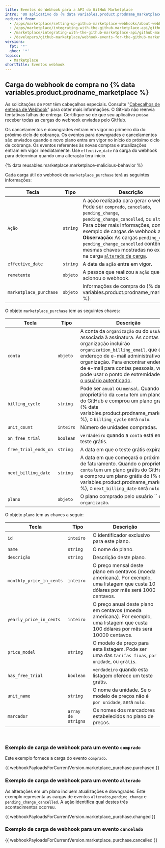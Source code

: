 ```yaml
---
title: Eventos do Webhook para a API do GitHub Marketplace
intro: 'Um aplicativo do {% data variables.product.prodname_marketplace %} recebe informações sobre mudanças no plano de um usuário no webhook do evento de compra no Marketplace. Um evento de compra no Marketplace é acionado quando um usuário compra, cancela ou muda seu plano de pagamento.'
redirect_from:
  - /apps/marketplace/setting-up-github-marketplace-webhooks/about-webhook-payloads-for-a-github-marketplace-listing
  - /apps/marketplace/integrating-with-the-github-marketplace-api/github-marketplace-webhook-events
  - /marketplace/integrating-with-the-github-marketplace-api/github-marketplace-webhook-events
  - /developers/github-marketplace/webhook-events-for-the-github-marketplace-api
versions:
  fpt: '*'
  ghec: '*'
topics:
  - Marketplace
shortTitle: Eventos webhook
---
```


## Carga do webhook de compra no {% data variables.product.prodname_marketplace %}

As solicitações de `POST` têm cabeçalhos especiais. Consulte "[Cabeçalhos de entrega de Webhook](/webhooks/event-payloads/#delivery-headers)" para obter mais informações. O GitHub não reenvia tentativas falhas de entrega. Certifique-se de que seu aplicativo possa receber todas as cargas do webhook enviadas pelo GitHub.

Os cancelamentos e downgrades entram em vigor no primeiro dia do próximo ciclo de cobrança. Os eventos para downgrades e cancelamentos são enviados quando o novo plano entra em vigor no início do próximo ciclo de cobrança. Os eventos referentes às novas compras e atualizações entram em vigor imediatamente. Use `effective_date` na carga do webhook para determinar quando uma alteração terá início.

{% data reusables.marketplace.marketplace-malicious-behavior %}

Cada carga útil do webhook de `marketplace_purchase` terá as seguintes informações:


| Tecla                  | Tipo     | Descrição                                                                                                                                                                                                                                                                                                                                                                                                             |
| ---------------------- | -------- | --------------------------------------------------------------------------------------------------------------------------------------------------------------------------------------------------------------------------------------------------------------------------------------------------------------------------------------------------------------------------------------------------------------------- |
| `Ação`                 | `string` | A ação realizada para gerar o webhook. Pode ser `comprado`, `cancelado`, `pending_change`, `pending_change_cancelled`, ou `alterado`. Para obter mais informações, consulte o exemplo de cargas de webhook abaixo. **Observação:** As cargas `pending_change` e `pending_change_cancelled` contêm as mesmas chaves mostradas no exemplo na carga [`alterado` da carga](#example-webhook-payload-for-a-changed-event). |
| `effective_date`       | `string` | A data da `ação` entra em vigor.                                                                                                                                                                                                                                                                                                                                                                                      |
| `remetente`            | `objeto` | A pessoa que realizou a `ação` que acionou o webhook.                                                                                                                                                                                                                                                                                                                                                                 |
| `marketplace_purchase` | `objeto` | Informações de compra do {% data variables.product.prodname_marketplace %}.                                                                                                                                                                                                                                                                                                                                           |

O objeto `marketplace_purchase` tem as seguintes chaves:

| Tecla                | Tipo      | Descrição                                                                                                                                                                                                                                                                                                                                                                   |
| -------------------- | --------- | --------------------------------------------------------------------------------------------------------------------------------------------------------------------------------------------------------------------------------------------------------------------------------------------------------------------------------------------------------------------------- |
| `conta`              | `objeto`  | A conta da `organização` ou do `usuário` associada à assinatura. As contas da organização incluirão `organization_billing_email`, que é o endereço de e-mail administrativo da organização. Para encontrar endereços de e-mail para contas pessoais, você pode usar o ponto de extremidade [Obter o usuário autenticado](/rest/reference/users#get-the-authenticated-user). |
| `billing_cycle`      | `string`  | Pode ser `anual` ou `mensal`. Quando a o proprietário da `conta` tem um plano grátis do GitHub e comprou um plano grátis do {% data variables.product.prodname_marketplace %}, o `billing_cycle` será `nulo`.                                                                                                                                                               |
| `unit_count`         | `inteiro` | Número de unidades compradas.                                                                                                                                                                                                                                                                                                                                               |
| `on_free_trial`      | `boolean` | `verdadeiro` quando a `conta` está em um teste grátis.                                                                                                                                                                                                                                                                                                                      |
| `free_trial_ends_on` | `string`  | A data em que o teste grátis expirará.                                                                                                                                                                                                                                                                                                                                      |
| `next_billing_date`  | `string`  | A data em que começará o próximo ciclo de faturamento. Quando o proprietário da `conta` tem um plano grátis do GitHub.com e comprou um plano grátis do {% data variables.product.prodname_marketplace %}, o `next_billing_date` será `nulo`.                                                                                                                                |
| `plano`              | `objeto`  | O plano comprado pelo usuário `` ou `organização`.                                                                                                                                                                                                                                                                                                                          |

O objeto `plano` tem as chaves a seguir:

| Tecla                    | Tipo               | Descrição                                                                                                                             |
| ------------------------ | ------------------ | ------------------------------------------------------------------------------------------------------------------------------------- |
| `id`                     | `inteiro`          | O identificador exclusivo para este plano.                                                                                            |
| `name`                   | `string`           | O nome do plano.                                                                                                                      |
| `descrição`              | `string`           | Descrição deste plano.                                                                                                                |
| `monthly_price_in_cents` | `inteiro`          | O preço mensal deste plano em centavos (moeda americana). Por exemplo, uma listagem que custa 10 dólares por mês será 1000 centavos.  |
| `yearly_price_in_cents`  | `inteiro`          | O preço anual deste plano em centavos (moeda americana). Por exemplo, uma listagem que custa 100 dólares por mês será 10000 centavos. |
| `price_model`            | `string`           | O modelo de preço para esta listagem. Pode ser uma das `tarifas fixas`, `por unidade`, ou `grátis`.                                   |
| `has_free_trial`         | `boolean`          | `verdadeiro` quando esta listagem oferece um teste grátis.                                                                            |
| `unit_name`              | `string`           | O nome da unidade. Se o modelo de preços não é `por unidade`, será `nulo`.                                                            |
| `marcador`               | `array de strigns` | Os nomes dos marcadores estabelecidos no plano de preços.                                                                             |

<br/>

### Exemplo de carga de webhook para um evento `comprado`
Este exemplo fornece a carga do evento `comprado`.

{{ webhookPayloadsForCurrentVersion.marketplace_purchase.purchased }}

### Exemplo de carga de webhook para um evento `alterado`

As alterações em um plano incluem atualizações e downgrades. Este exemplo representa as cargas de eventos `alterados`,`pending_change` e `pending_change_cancelled`. A ação identifica qual destes três acontecimentos ocorreu.

{{ webhookPayloadsForCurrentVersion.marketplace_purchase.changed }}

### Exemplo de carga de webhook para um evento `cancelado`

{{ webhookPayloadsForCurrentVersion.marketplace_purchase.cancelled }}
